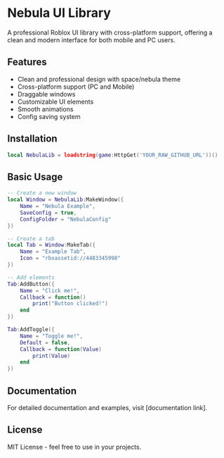 # Nebula UI Library
A professional Roblox UI library with cross-platform support, offering a clean and modern interface for both mobile and PC users.

## Features
- Clean and professional design with space/nebula theme
- Cross-platform support (PC and Mobile)
- Draggable windows
- Customizable UI elements
- Smooth animations
- Config saving system

## Installation
```lua
local NebulaLib = loadstring(game:HttpGet('YOUR_RAW_GITHUB_URL'))()
```

## Basic Usage
```lua
-- Create a new window
local Window = NebulaLib:MakeWindow({
    Name = "Nebula Example",
    SaveConfig = true,
    ConfigFolder = "NebulaConfig"
})

-- Create a tab
local Tab = Window:MakeTab({
    Name = "Example Tab",
    Icon = "rbxassetid://4483345998"
})

-- Add elements
Tab:AddButton({
    Name = "Click me!",
    Callback = function()
        print("Button clicked!")
    end
})

Tab:AddToggle({
    Name = "Toggle me!",
    Default = false,
    Callback = function(Value)
        print(Value)
    end
})
```

## Documentation
For detailed documentation and examples, visit [documentation link].

## License
MIT License - feel free to use in your projects.
